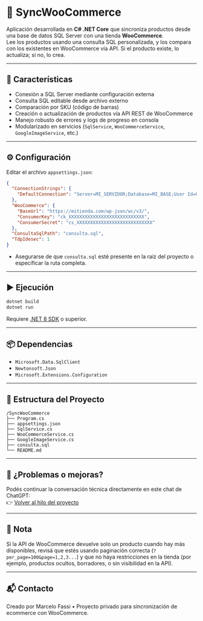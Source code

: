 # 🛒 SyncWooCommerce

Aplicación desarrollada en **C# .NET Core** que sincroniza productos desde una base de datos SQL Server con una tienda **WooCommerce**.  
Lee los productos usando una consulta SQL personalizada, y los compara con los existentes en WooCommerce vía API. Si el producto existe, lo actualiza; si no, lo crea.

---

## 🚀 Características

- Conexión a SQL Server mediante configuración externa
- Consulta SQL editable desde archivo externo
- Comparación por SKU (código de barras)
- Creación o actualización de productos vía API REST de WooCommerce
- Manejo robusto de errores y logs de progreso en consola
- Modularizado en servicios (`SqlService`, `WooCommerceService`, `GoogleImageService`, etc.)

---

## ⚙️ Configuración

Editar el archivo `appsettings.json`:

```json
{
  "ConnectionStrings": {
    "DefaultConnection": "Server=MI_SERVIDOR;Database=MI_BASE;User Id=USUARIO;Password=CLAVE;"
  },
  "WooCommerce": {
    "BaseUrl": "https://mitienda.com/wp-json/wc/v3/",
    "ConsumerKey": "ck_XXXXXXXXXXXXXXXXXXXXXXXXXXXX",
    "ConsumerSecret": "cs_XXXXXXXXXXXXXXXXXXXXXXXXXXXX"
  },
  "ConsultaSqlPath": "consulta.sql",
  "TdpIdesec": 1
}
```

- Asegurarse de que `consulta.sql` esté presente en la raíz del proyecto o especificar la ruta completa.

---

## ▶️ Ejecución

```bash
dotnet build
dotnet run
```

Requiere [.NET 8 SDK](https://dotnet.microsoft.com/en-us/download/dotnet/8.0) o superior.

---

## 📦 Dependencias

- `Microsoft.Data.SqlClient`
- `Newtonsoft.Json`
- `Microsoft.Extensions.Configuration`

---

## 📄 Estructura del Proyecto

```
/SyncWooCommerce
├── Program.cs
├── appsettings.json
├── SqlService.cs
├── WooCommerceService.cs
├── GoogleImageService.cs
├── consulta.sql
└── README.md
```

---

## 🧠 ¿Problemas o mejoras?

Podés continuar la conversación técnica directamente en este chat de ChatGPT:  
👉 [Volver al hilo del proyecto](https://chat.openai.com/share/5ca6df2a-5b67-4bfe-a70a-4dd6d389e06e)

---

## 📌 Nota

Si la API de WooCommerce devuelve solo un producto cuando hay más disponibles, revisá que estés usando paginación correcta (`?per_page=100&page=1,2,3...`) y que no haya restricciones en la tienda (por ejemplo, productos ocultos, borradores, o sin visibilidad en la API).

---

## 📬 Contacto

Creado por Marcelo Fassi • Proyecto privado para sincronización de ecommerce con WooCommerce.
